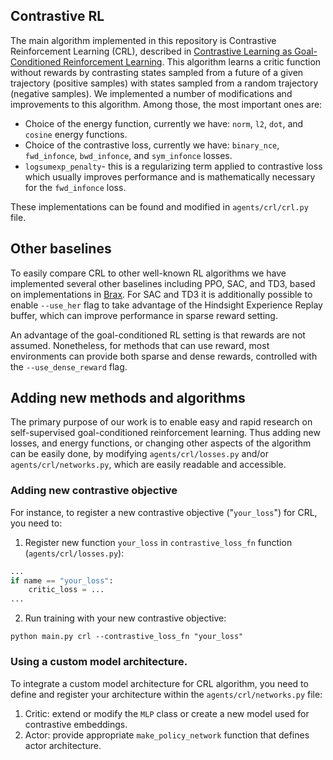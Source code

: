 ## Contrastive RL
The main algorithm implemented in this repository is Contrastive Reinforcement Learning (CRL), described in [Contrastive Learning as Goal-Conditioned
Reinforcement Learning](https://arxiv.org/pdf/2206.07568). This algorithm learns a critic function without rewards by contrasting states sampled from a future of a given trajectory (positive samples) with states sampled from a random trajectory (negative samples). 
We implemented a number of modifications and improvements to this algorithm. Among those, the most important ones are:

- Choice of the energy function, currently we have: `norm`, `l2`, `dot`, and `cosine` energy functions.
- Choice of the contrastive loss, currently we have: `binary_nce`, `fwd_infonce`, `bwd_infonce`, and `sym_infonce` losses.
- `logsumexp_penalty`- this is a regularizing term applied to contrastive loss which usually improves performance and is mathematically necessary for the `fwd_infonce` loss.

These implementations can be found and modified in `agents/crl/crl.py` file.

## Other baselines
To easily compare CRL to other well-known RL algorithms we have implemented several other baselines including PPO, SAC, and TD3, based on implementations in [Brax](https://github.com/google/brax). For SAC and TD3 it is additionally possible to enable `--use_her` flag to take advantage of the Hindsight Experience Replay buffer, which can improve performance in sparse reward setting. 

An advantage of the goal-conditioned RL setting is that rewards are not assumed. Nonetheless, for methods that can use reward, most environments can provide both sparse and dense rewards, controlled with the `--use_dense_reward` flag.

## Adding new methods and algorithms
The primary purpose of our work is to enable easy and rapid research on self-supervised goal-conditioned reinforcement learning. Thus adding new losses, and energy functions, or changing other aspects of the algorithm can be easily done, by modifying `agents/crl/losses.py` and/or `agents/crl/networks.py`, which are easily readable and accessible.


### Adding new contrastive objective
For instance, to register a new contrastive objective ("`your_loss`") for CRL, you need to:
1. Register new function `your_loss` in `contrastive_loss_fn` function (`agents/crl/losses.py`):
```python
...
if name == "your_loss":
    critic_loss = ...
...
```
2. Run training with your new contrastive objective:
```shell
python main.py crl --contrastive_loss_fn "your_loss"
```
### Using a custom model architecture.

To integrate a custom model architecture for CRL algorithm, you need to define and register your architecture within the `agents/crl/networks.py` file: 
1. Critic: extend or modify the `MLP` class or create a new model used for contrastive embeddings. 
2. Actor: provide appropriate `make_policy_network` function that defines actor architecture.    

